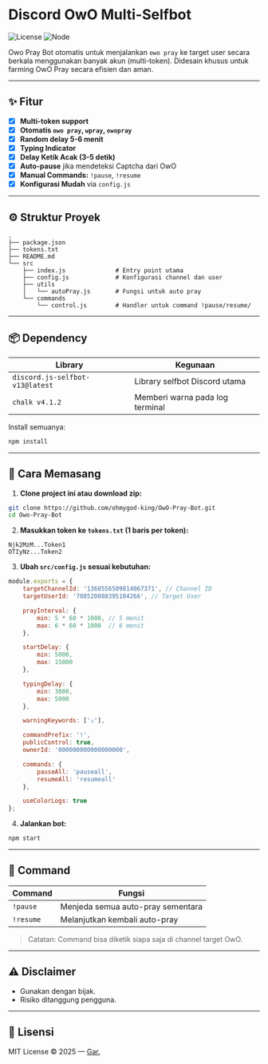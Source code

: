 # Discord OwO Multi-Selfbot

![License](https://img.shields.io/badge/license-MIT-blue.svg)
![Node](https://img.shields.io/badge/node-%3E=16.9.0-brightgreen)

Owo Pray Bot otomatis untuk menjalankan `owo pray` ke target user secara berkala menggunakan banyak akun (multi-token). Didesain khusus untuk farming OwO Pray secara efisien dan aman.

---

## ✨ Fitur

- [x] **Multi-token support**
- [x] **Otomatis `owo pray`, `wpray`, `owopray`**
- [x] **Random delay 5-6 menit**
- [x] **Typing Indicator**
- [x] **Delay Ketik Acak (3-5 detik)**
- [x] **Auto-pause** jika mendeteksi Captcha dari OwO
- [x] **Manual Commands:** `!pause`, `!resume`
- [x] **Konfigurasi Mudah** via `config.js`

---

## ⚙️ Struktur Proyek

```
.
├── package.json
├── tokens.txt
├── README.md
└── src
    ├── index.js              # Entry point utama
    ├── config.js             # Konfigurasi channel dan user
    ├── utils
    │   └── autoPray.js       # Fungsi untuk auto pray
    └── commands
        └── control.js        # Handler untuk command !pause/resume/
```

---

## 📦 Dependency

| Library                  | Kegunaan                            |
|-------------------------|--------------------------------------|
| `discord.js-selfbot-v13@latest`| Library selfbot Discord utama       |
| `chalk v4.1.2`                 | Memberi warna pada log terminal     |

Install semuanya:
```bash
npm install
```

---

## 🚀 Cara Memasang

1. **Clone project ini atau download zip:**
```bash
git clone https://github.com/ohmygod-king/OwO-Pray-Bot.git
cd Owo-Pray-Bot
```

2. **Masukkan token ke `tokens.txt` (1 baris per token):**
```
Njk2MzM...Token1
OTIyNz...Token2
```

3. **Ubah `src/config.js` sesuai kebutuhan:**
```js
module.exports = {
    targetChannelId: '1368556509814067371', // Channel ID
    targetUserId: '788520888395104266', // Target User 

    prayInterval: {
        min: 5 * 60 * 1000, // 5 menit
        max: 6 * 60 * 1000  // 6 menit
    },

    startDelay: {
        min: 5000,
        max: 15000
    },

    typingDelay: {
        min: 3000,
        max: 5000
    },

    warningKeywords: ['⚠️'],

    commandPrefix: '!',
    publicControl: true,
    ownerId: '000000000000000000',

    commands: {
        pauseAll: 'pauseall',
        resumeAll: 'resumeall'
    },

    useColorLogs: true
};
```

4. **Jalankan bot:**
```bash
npm start
```

---

## 🧠 Command

| Command          | Fungsi                                     |
|------------------|---------------------------------------------|
| `!pause`         | Menjeda semua auto-pray sementara           |
| `!resume`        | Melanjutkan kembali auto-pray               |

> Catatan: Command bisa diketik siapa saja di channel target OwO.

---

## ⚠️ Disclaimer

- Gunakan dengan bijak.
- Risiko ditanggung pengguna.

---

## 📜 Lisensi

MIT License © 2025 — [Gar.](https://github.com/ohmygod-king)